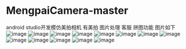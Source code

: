 # MengpaiCamera-master
 android studio开发模仿美拍相机 有美拍 图片处理 客服 拼图功能
图片如下
<br/>
![image](https://github.com/Zhengtianqi/MengpaiCamera-master/blob/master/image002.png)
![image](https://github.com/Zhengtianqi/MengpaiCamera-master/blob/master/image004.png)
![image](https://github.com/Zhengtianqi/MengpaiCamera-master/blob/master/image006.png)
![image](https://github.com/Zhengtianqi/MengpaiCamera-master/blob/master/image008.png)
![image](https://github.com/Zhengtianqi/MengpaiCamera-master/blob/master/image010.png)
![image](https://github.com/Zhengtianqi/MengpaiCamera-master/blob/master/image012.png)
![image](https://github.com/Zhengtianqi/MengpaiCamera-master/blob/master/image014.png)
![image](https://github.com/Zhengtianqi/MengpaiCamera-master/blob/master/image016.png)
![image](https://github.com/Zhengtianqi/MengpaiCamera-master/blob/master/image018.png)
![image](https://github.com/Zhengtianqi/MengpaiCamera-master/blob/master/image020.png)
![image](https://github.com/Zhengtianqi/MengpaiCamera-master/blob/master/image022.png)
![image](https://github.com/Zhengtianqi/MengpaiCamera-master/blob/master/image024.png)
![image](https://github.com/Zhengtianqi/MengpaiCamera-master/blob/master/image026.png)

